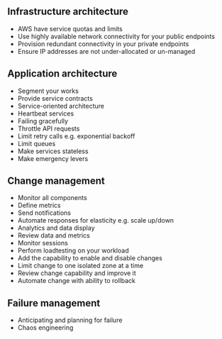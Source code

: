 ## Infrastructure architecture

- AWS have service quotas and limits
- Use highly available network connectivity for your public endpoints
- Provision redundant connectivity in your private endpoints
- Ensure IP addresses are not under-allocated or un-managed

## Application architecture

- Segment your works
- Provide service contracts
- Service-oriented architecture
- Heartbeat services
- Failing gracefully
- Throttle API requests
- Limit retry calls e.g. exponential backoff
- Limit queues
- Make services stateless
- Make emergency levers

## Change management

- Monitor all components
- Define metrics
- Send notifications
- Automate responses for elasticity e.g. scale up/down
- Analytics and data display
- Review data and metrics
- Monitor sessions
- Perform loadtesting on your workload
- Add the capability to enable and disable changes
- Limit change to one isolated zone at a time
- Review change capability and improve it
- Automate change with ability to rollback

## Failure management

- Anticipating and planning for failure
- Chaos engineering
